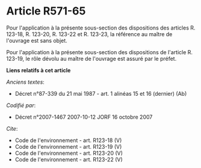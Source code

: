 # Article R571-65

Pour l'application à la présente sous-section des dispositions des articles R. 123-18, R. 123-20, R. 123-22 et R. 123-23, la
référence au maître de l'ouvrage est sans objet. 

Pour l'application à la présente sous-section des dispositions de l'article R. 123-19, le rôle dévolu au maître de l'ouvrage
est assuré par le préfet.

**Liens relatifs à cet article**

_Anciens textes_:

  - Décret n°87-339 du 21 mai 1987 - art. 1 alinéas 15 et 16 (dernier) (Ab)

_Codifié par_:

  - Décret n°2007-1467 2007-10-12 JORF 16 octobre 2007

_Cite_:

  - Code de l'environnement - art. R123-18 (V)
  - Code de l'environnement - art. R123-19 (V)
  - Code de l'environnement - art. R123-20 (V)
  - Code de l'environnement - art. R123-22 (V)
